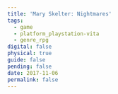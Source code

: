 ```yaml
---
title: 'Mary Skelter: Nightmares'
tags:
  - game
  - platform_playstation-vita
  - genre_rpg
digital: false
physical: true
guide: false
pending: false
date: 2017-11-06
permalink: false
---
```

